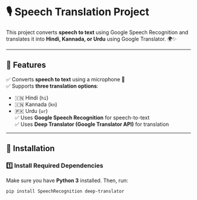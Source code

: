# 🎙️ Speech Translation Project

This project converts **speech to text** using Google Speech Recognition and translates it into **Hindi, Kannada, or Urdu** using Google Translator. 🌍✨

---

## 🚀 Features
✅ Converts **speech to text** using a microphone 🎤  
✅ Supports **three translation options**:  
   - 🇮🇳 Hindi (`hi`)  
   - 🇮🇳 Kannada (`kn`)  
   - 🇵🇰 Urdu (`ur`)  
✅ Uses **Google Speech Recognition** for speech-to-text  
✅ Uses **Deep Translator (Google Translator API)** for translation  

---

## 📌 Installation

### **1️⃣ Install Required Dependencies**
Make sure you have **Python 3** installed. Then, run:
```bash
pip install SpeechRecognition deep-translator
